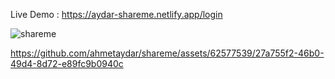 Live Demo :  https://aydar-shareme.netlify.app/login


![shareme](https://github.com/ahmetaydar/shareme/assets/62577539/7a3c2f67-cebc-40e9-bd8e-dd4046d0040e)


https://github.com/ahmetaydar/shareme/assets/62577539/27a755f2-46b0-49d4-8d72-e89fc9b0940c

